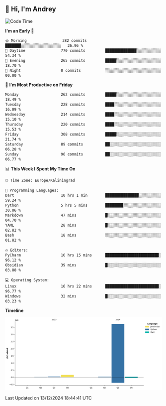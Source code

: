 ## 👋 Hi, I'm Andrey

<!--START_SECTION:waka-->
![Code Time](http://img.shields.io/badge/Code%20Time-634%20hrs%2030%20mins-blue)

**I'm an Early 🐤** 

```text
🌞 Morning                382 commits         ███████░░░░░░░░░░░░░░░░░░   26.96 % 
🌆 Daytime                770 commits         ██████████████░░░░░░░░░░░   54.34 % 
🌃 Evening                265 commits         █████░░░░░░░░░░░░░░░░░░░░   18.70 % 
🌙 Night                  0 commits           ░░░░░░░░░░░░░░░░░░░░░░░░░   00.00 % 
```
📅 **I'm Most Productive on Friday** 

```text
Monday                   262 commits         █████░░░░░░░░░░░░░░░░░░░░   18.49 % 
Tuesday                  228 commits         ████░░░░░░░░░░░░░░░░░░░░░   16.09 % 
Wednesday                214 commits         ████░░░░░░░░░░░░░░░░░░░░░   15.10 % 
Thursday                 220 commits         ████░░░░░░░░░░░░░░░░░░░░░   15.53 % 
Friday                   308 commits         █████░░░░░░░░░░░░░░░░░░░░   21.74 % 
Saturday                 89 commits          ██░░░░░░░░░░░░░░░░░░░░░░░   06.28 % 
Sunday                   96 commits          ██░░░░░░░░░░░░░░░░░░░░░░░   06.77 % 
```


📊 **This Week I Spent My Time On** 

```text
🕑︎ Time Zone: Europe/Kaliningrad

💬 Programming Languages: 
Dart                     10 hrs 1 min        ███████████████░░░░░░░░░░   59.24 % 
Python                   5 hrs 5 mins        ████████░░░░░░░░░░░░░░░░░   30.06 % 
Markdown                 47 mins             █░░░░░░░░░░░░░░░░░░░░░░░░   04.70 % 
YAML                     28 mins             █░░░░░░░░░░░░░░░░░░░░░░░░   02.82 % 
Bash                     18 mins             ░░░░░░░░░░░░░░░░░░░░░░░░░   01.82 % 

🔥 Editors: 
PyCharm                  16 hrs 15 mins      ████████████████████████░   96.12 % 
Obsidian                 39 mins             █░░░░░░░░░░░░░░░░░░░░░░░░   03.88 % 

💻 Operating System: 
Linux                    16 hrs 22 mins      ████████████████████████░   96.77 % 
Windows                  32 mins             █░░░░░░░░░░░░░░░░░░░░░░░░   03.23 % 
```

**Timeline**

![Lines of Code chart](https://raw.githubusercontent.com/Mist3s/Mist3s/main/assets/bar_graph.png)


 Last Updated on 13/12/2024 18:44:41 UTC
<!--END_SECTION:waka-->

